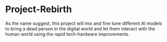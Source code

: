 # Project-Rebirth
As the name suggest, this project will mix and fine tune different AI models to bring a dead person in the digital world and let them interact with the human world using the rapid tech-hardware improvements.
